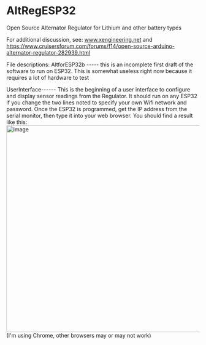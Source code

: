 # AltRegESP32
Open Source Alternator Regulator for Lithium and other battery types

For additional discussion, see:
www.xengineering.net
and
https://www.cruisersforum.com/forums/f14/open-source-arduino-alternator-regulator-282939.html

File descriptions:
AltforESP32b ----- this is an incomplete first draft of the software to run on ESP32.  This is somewhat useless right now because it requires a lot of hardware to test

UserInterface------  This is the beginning of a user interface to configure and display sensor readings from the Regulator.  It should run on any ESP32 if you change the two lines noted to specify your own Wifi network and password.   Once the ESP32 is programmed, get the IP address from the serial monitor, then type it into your web browser.  You should find a result like this:
<img width="539" alt="image" src="https://github.com/markliquid1/AltRegESP32/assets/139247086/873b7f47-fbb6-4e08-90ec-6ccab8c68b6c">
(I'm using Chrome, other browsers may or may not work)




